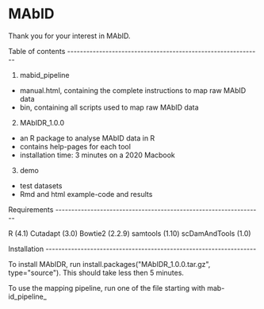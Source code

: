 # MAbID

Thank you for your interest in MAbID. 

Table of contents -------------------------------------------------------------

1. mabid_pipeline
  - manual.html, containing the complete instructions to map raw MAbID data
  - bin, containing all scripts used to map raw MAbID data
2. MAbIDR_1.0.0
  - an R package to analyse MAbID data in R
  - contains help-pages for each tool
  - installation time: 3 minutes on a 2020 Macbook
3. demo
  - test datasets
  - Rmd and html example-code and results 

Requirements -----------------------------------------------------------------

R (4.1)
Cutadapt (3.0)
Bowtie2 (2.2.9)
samtools (1.10)
scDamAndTools (1.0)

Installation ------------------------------------------------------------------

To install MAbIDR, run install.packages("MAbIDR_1.0.0.tar.gz", type="source"). 
This should take less then 5 minutes.

To use the mapping pipeline, run one of the file starting with mab-id_pipeline_
